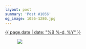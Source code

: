 ```yaml
---
layout: post
summary: 'Post #1056'
og_image: 1056-1280.jpg
---
```


<p>
 <time>
  <a href="/1056">
   {{ page.date | date: "%B %-d, %Y" }}
  </a>
 </time>
 <a href="/1056">
  <figure data-taken="12/9/2019">
   <img sizes="(min-width: 700px) 50vw, calc(100vw - 2rem)" src="{{ site.assets_url }}/1056-640.jpg" srcset="{{ site.assets_url }}/1056-320.jpg 320w, {{ site.assets_url }}/1056-640.jpg 640w, {{ site.assets_url }}/1056-960.jpg 960w, {{ site.assets_url }}/1056-1280.jpg 1280w"/>
  </figure>
 </a>
</p>
